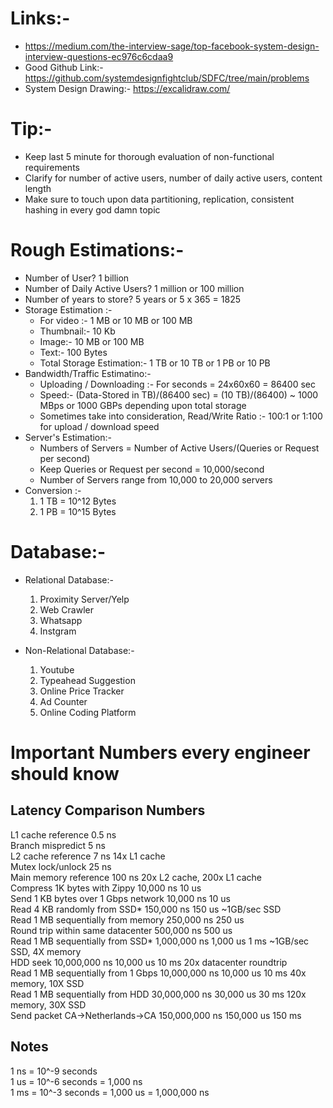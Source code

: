 # Links:-
  * https://medium.com/the-interview-sage/top-facebook-system-design-interview-questions-ec976c6cdaa9
  * Good Github Link:- https://github.com/systemdesignfightclub/SDFC/tree/main/problems
  * System Design Drawing:- https://excalidraw.com/

# Tip:-
  * Keep last 5 minute for thorough evaluation of non-functional requirements
  * Clarify for number of active users, number of daily active users, content length
  * Make sure to touch upon data partitioning, replication, consistent hashing in every god damn topic

# Rough Estimations:-
 * Number of User? 1 billion
 * Number of Daily Active Users? 1 million or 100 million
 * Number of years to store? 5 years or 5 x 365 = 1825
 * Storage Estimation :-
   * For video :- 1 MB or 10 MB or 100 MB
   * Thumbnail:- 10 Kb
   * Image:- 10 MB or 100 MB
   * Text:- 100 Bytes
   * Total Storage Estimation:- 1 TB or 10 TB or 1 PB or 10 PB
* Bandwidth/Traffic Estimatino:-
   * Uploading / Downloading :- For seconds = 24x60x60 = 86400 sec
   * Speed:- (Data-Stored in TB)/(86400 sec) = (10 TB)/(86400) ~ 1000 MBps or 1000 GBPs depending upon total storage
   * Sometimes take into consideration, Read/Write Ratio :- 100:1 or 1:100 for upload / download speed
* Server's Estimation:-
  * Numbers of Servers = Number of Active Users/(Queries or Request per second)
  * Keep Queries or Request per second = 10,000/second
  * Number of Servers range from 10,000 to 20,000 servers
* Conversion :- <br>
   1. 1 TB = 10^12 Bytes<br>
   2. 1 PB = 10^15 Bytes<br>

# Database:-
  * Relational Database:- <br>
    1. Proximity Server/Yelp
    2. Web Crawler
    3. Whatsapp
    4. Instgram

  * Non-Relational Database:- <br>
    1. Youtube <br>
    2. Typeahead Suggestion
    3. Online Price Tracker
    4. Ad Counter
    5. Online Coding Platform

# Important Numbers every engineer should know<br>

Latency Comparison Numbers<br>
--------------------------
L1 cache reference                           0.5 ns<br>
Branch mispredict                            5   ns<br>
L2 cache reference                           7   ns                      14x L1 cache<br>
Mutex lock/unlock                           25   ns<br>
Main memory reference                      100   ns                      20x L2 cache, 200x L1 cache<br>
Compress 1K bytes with Zippy            10,000   ns       10 us<br>
Send 1 KB bytes over 1 Gbps network     10,000   ns       10 us<br>
Read 4 KB randomly from SSD*           150,000   ns      150 us          ~1GB/sec SSD<br>
Read 1 MB sequentially from memory     250,000   ns      250 us<br>
Round trip within same datacenter      500,000   ns      500 us<br>
Read 1 MB sequentially from SSD*     1,000,000   ns    1,000 us    1 ms  ~1GB/sec SSD, 4X memory<br>
HDD seek                            10,000,000   ns   10,000 us   10 ms  20x datacenter roundtrip<br>
Read 1 MB sequentially from 1 Gbps  10,000,000   ns   10,000 us   10 ms  40x memory, 10X SSD<br>
Read 1 MB sequentially from HDD     30,000,000   ns   30,000 us   30 ms 120x memory, 30X SSD<br>
Send packet CA->Netherlands->CA    150,000,000   ns  150,000 us  150 ms<br>

Notes<br>
-----
1 ns = 10^-9 seconds<br>
1 us = 10^-6 seconds = 1,000 ns<br>
1 ms = 10^-3 seconds = 1,000 us = 1,000,000 ns<br>
    
